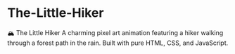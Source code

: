 # The-Little-Hiker
🏔️ The Little Hiker
A charming pixel art animation featuring a hiker walking through a forest path in the rain. Built with pure HTML, CSS, and JavaScript.
